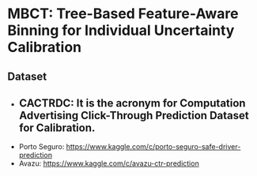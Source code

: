 # MBCT: Tree-Based Feature-Aware Binning for Individual Uncertainty Calibration 
## Dataset
- CACTRDC: It is the acronym for Computation Advertising Click-Through Prediction Dataset for Calibration. 
  - 
- Porto Seguro: https://www.kaggle.com/c/porto-seguro-safe-driver-prediction
- Avazu: https://www.kaggle.com/c/avazu-ctr-prediction
